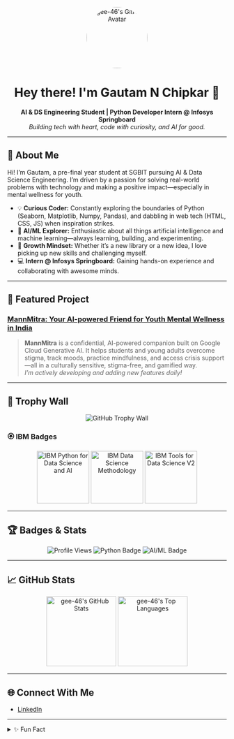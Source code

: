 <!-- Profile README for gee-46 -->

<p align="center">
  <img src="https://avatars.githubusercontent.com/u/gee-46?v=4" width="140" alt="gee-46's GitHub Avatar" style="border-radius:50%;" />
</p>

<h1 align="center">Hey there! I'm Gautam N Chipkar 👋</h1>

<p align="center">
  <b>AI & DS Engineering Student | Python Developer Intern @ Infosys Springboard</b><br>
  <i>Building tech with heart, code with curiosity, and AI for good.</i>
</p>

---

## 🚀 About Me

Hi! I’m Gautam, a pre-final year student at SGBIT pursuing AI & Data Science Engineering. I’m driven by a passion for solving real-world problems with technology and making a positive impact—especially in mental wellness for youth.

- 💡 **Curious Coder:** Constantly exploring the boundaries of Python (Seaborn, Matplotlib, Numpy, Pandas), and dabbling in web tech (HTML, CSS, JS) when inspiration strikes.
- 🤖 **AI/ML Explorer:** Enthusiastic about all things artificial intelligence and machine learning—always learning, building, and experimenting.
- 🌱 **Growth Mindset:** Whether it’s a new library or a new idea, I love picking up new skills and challenging myself.
- 💻 **Intern @ Infosys Springboard:** Gaining hands-on experience and collaborating with awesome minds.

---

## 🌟 Featured Project

### [MannMitra: Your AI-powered Friend for Youth Mental Wellness in India](https://genai-project-nu-five.vercel.app/)
> **MannMitra** is a confidential, AI-powered companion built on Google Cloud Generative AI. It helps students and young adults overcome stigma, track moods, practice mindfulness, and access crisis support—all in a culturally sensitive, stigma-free, and gamified way.  
> _I’m actively developing and adding new features daily!_

---

## 🏅 Trophy Wall

<p align="center">
  <img src="https://github-profile-trophy.vercel.app/?username=gee-46&theme=darkhub&no-frame=true&no-bg=true&margin-w=15" alt="GitHub Trophy Wall"/>
</p>

### 🏵️ IBM Badges

<p align="center">
  <!-- Replace these src links with the actual paths after upload if needed -->
  <img src="URL_TO_IMAGE_1" alt="IBM Python for Data Science and AI" width="120"/>
  <img src="URL_TO_IMAGE_2" alt="IBM Data Science Methodology" width="120"/>
  <img src="URL_TO_IMAGE_3" alt="IBM Tools for Data Science V2" width="120"/>
</p>

---

## 🏆 Badges & Stats

<p align="center">
  <img src="https://komarev.com/ghpvc/?username=gee-46&label=Profile+Views" alt="Profile Views"/>
  <img src="https://img.shields.io/badge/Python-Expert-blue?logo=python&logoColor=white" alt="Python Badge"/>
  <img src="https://img.shields.io/badge/AI/ML-Enthusiast-success?logo=ai&logoColor=white" alt="AI/ML Badge"/>
</p>

---

## 📈 GitHub Stats

<p align="center">
  <img src="https://github-readme-stats.vercel.app/api?username=gee-46&show_icons=true&theme=tokyonight" alt="gee-46's GitHub Stats" height="160"/>
  <img src="https://github-readme-stats.vercel.app/api/top-langs/?username=gee-46&layout=compact&theme=tokyonight" alt="gee-46's Top Languages" height="160"/>
</p>

---

## 🌐 Connect With Me

- [LinkedIn](https://www.linkedin.com/in/gautam-n-chipkar-348b092a5/)

---

<details>
  <summary>✨ Fun Fact</summary>
  <p>
    When I'm not coding, you'll find me dreaming up new project ideas, geeking out over AI breakthroughs, or helping friends debug their code (with a smile)!
  </p>
</details>
